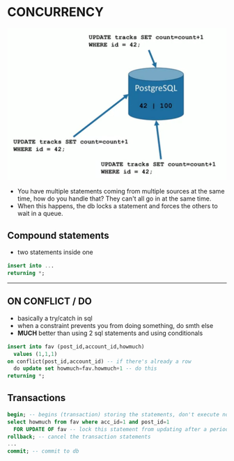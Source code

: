 # CONCURRENCY

![](concurrency.png)

- You have multiple statements coming from multiple sources at the same time, how do you handle that? They can't all go in at the same time.
- When this happens, the db locks a statement and forces the others to wait in a queue.

## Compound statements

- two statements inside one

```sql
insert into ...
returning *;
```

---

## ON CONFLICT / DO

- basically a try/catch in sql
- when a constraint prevents you from doing something, do smth else
- **MUCH** better than using 2 sql statements and using conditionals

```sql
insert into fav (post_id,account_id,howmuch)
  values (1,1,1)
on conflict(post_id,account_id) -- if there's already a row
  do update set howmuch=fav.howmuch+1 -- do this
returning *;
```

## Transactions

```sql
begin; -- begins (transaction) storing the statements, don't execute now
select howmuch from fav where acc_id=1 and post_id=1
  FOR UPDATE OF fav -- lock this statement from updating after a period of time
rollback; -- cancel the transaction statements
...
commit; -- commit to db
```

